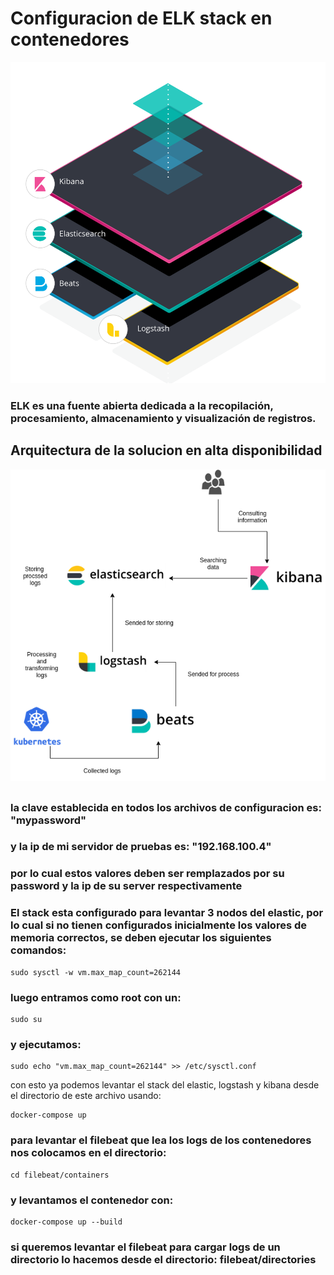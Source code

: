 # Configuracion de ELK stack en contenedores

![plot](./docs/elk-stack-elkb-diagram.svg)

### ELK es una fuente abierta dedicada a la recopilación, procesamiento, almacenamiento y visualización de registros.
## Arquitectura de la solucion en alta disponibilidad

![plot](./docs/d71836d0-a2e0-4172-8256-7146975eec4b.png)

##
### la clave establecida en todos los archivos de configuracion es: "mypassword"
### y la ip de mi servidor de pruebas es: "192.168.100.4"
### por lo cual estos valores deben ser remplazados por su password y la ip de su server respectivamente
### 
###
### El stack esta configurado para levantar 3 nodos del elastic, por lo cual si no tienen configurados inicialmente los valores de memoria correctos, se deben ejecutar los siguientes comandos:

```
sudo sysctl -w vm.max_map_count=262144
```
### luego entramos como root con un:

```
sudo su
```
### y ejecutamos:
```
sudo echo "vm.max_map_count=262144" >> /etc/sysctl.conf
```

con esto ya podemos levantar el stack del elastic, logstash y kibana desde el directorio de este archivo usando:

```
docker-compose up
```

### para levantar el filebeat que lea los logs de los contenedores nos colocamos en el directorio:
```
cd filebeat/containers
```
### y levantamos el contenedor con:
```
docker-compose up --build
```
### si queremos levantar el filebeat para cargar logs de un directorio lo hacemos desde el directorio: filebeat/directories